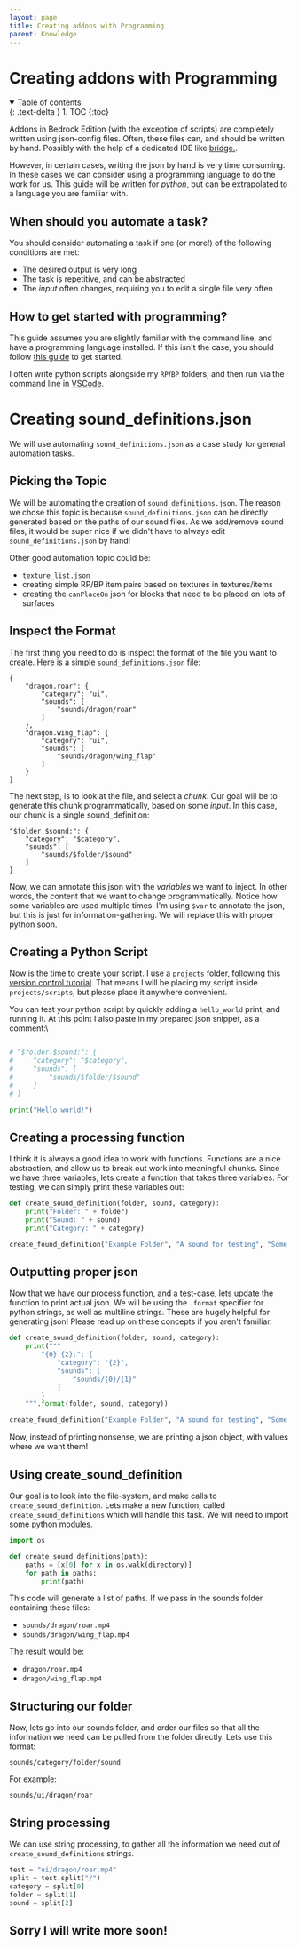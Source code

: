 ```yaml
---
layout: page
title: Creating addons with Programming
parent: Knowledge
---
```


# Creating addons with Programming

<details id="toc" open markdown="block">
  <summary>
    Table of contents
  </summary>
  {: .text-delta }
1. TOC
{:toc}
</details>

Addons in Bedrock Edition (with the exception of scripts) are completely written using json-config files. Often, these files can, and should be written by hand. Possibly with the help of a dedicated IDE like [bridge.](https://bridge-core.github.io/).

However, in certain cases, writing the json by hand is very time consuming. In these cases we can consider using a programming language to do the work for us. This guide will be written for *python*, but can be extrapolated to a language you are familiar with. 

## When should you automate a task?

You should consider automating a task if one (or more!) of the following conditions are met:
 - The desired output is very long
 - The task is repetitive, and can be abstracted
 - The *input* often changes, requiring you to edit a single file very often

## How to get started with programming?

This guide assumes you are slightly familiar with the command line, and have a programming language installed. If this isn't the case, you should follow [this guide](https://www.programiz.com/python-programming/first-program) to get started.

I often write python scripts alongside my `RP`/`BP` folders, and then run via the command line in [VSCode](https://code.visualstudio.com/).

# Creating sound_definitions.json

We will use automating `sound_definitions.json` as a case study for general automation tasks.

## Picking the Topic

We will be automating the creation of `sound_definitions.json`. The reason we chose this topic is because `sound_definitions.json` can be directly generated based on the paths of our sound files. As we add/remove sound files, it would be super nice if we didn't have to always edit `sound_definitions.json` by hand!

Other good automation topic could be:
 - `texture_list.json`
 - creating simple RP/BP item pairs based on textures in textures/items
 - creating the `canPlaceOn` json for blocks that need to be placed on lots of surfaces

## Inspect the Format

The first thing you need to do is inspect the format of the file you want to create. Here is a simple `sound_definitions.json` file:

```jsonc
{
	"dragon.roar": {
		"category": "ui",
		"sounds": [
			"sounds/dragon/roar"
		]
	},
	"dragon.wing_flap": {
		"category": "ui",
		"sounds": [
			"sounds/dragon/wing_flap"
		]
	}
}
```

The next step, is to look at the file, and select a *chunk*. Our goal will be to generate this chunk programmatically, based on some *input*. In this case, our chunk is a single sound_definition:

```jsonc
"$folder.$sound:": {
    "category": "$category",
    "sounds": [
        "sounds/$folder/$sound"
    ]
}
```

Now, we can annotate this json with the *variables* we want to inject. In other words, the content that we want to change programmatically. Notice how some variables are used multiple times. I'm using `$var` to annotate the json, but this is just for information-gathering. We will replace this with proper python soon.

## Creating a Python Script

Now is the time to create your script. I use a `projects` folder, following this [version control tutorial](/knowledge/version-control). That means I will be placing my script inside `projects/scripts`, but please place it anywhere convenient.

You can test your python script by quickly adding a `hello_world` print, and running it. At this point I also paste in my prepared json snippet, as a comment:\

```py

# "$folder.$sound:": {
#     "category": "$category",
#     "sounds": [
#         "sounds/$folder/$sound"
#     ]
# }

print("Hello world!")
```
## Creating a processing function  

I think it is always a good idea to work with functions. Functions are a nice abstraction, and allow us to break out work into meaningful chunks. Since we have three variables, lets create a function that takes three variables. For testing, we can simply print these variables out:

```py
def create_sound_definition(folder, sound, category):
    print("Folder: " + folder)
    print("Sound: " + sound)
    print("Category: " + category)

create_found_definition("Example Folder", "A sound for testing", "Some category :)")
```

## Outputting proper json

Now that we have our process function, and a test-case, lets update the function to print actual json. We will be using the `.format` specifier for python strings, as well as multiline strings. These are hugely helpful for generating json! Please read up on these concepts if you aren't familiar.

```py
def create_sound_definition(folder, sound, category):
    print("""
        "{0}.{2}:": {
            "category": "{2}",
            "sounds": [
                "sounds/{0}/{1}"
            ]
        }
    """.format(folder, sound, category))

create_found_definition("Example Folder", "A sound for testing", "Some category :)")
```

Now, instead of printing nonsense, we are printing a json object, with values where we want them!

## Using create_sound_definition

Our goal is to look into the file-system, and make calls to `create_sound_definition`. Lets make a new function, called `create_sound_definitions` which will handle this task. We will need to import some python modules.

```py
import os

def create_sound_definitions(path):
    paths = [x[0] for x in os.walk(directory)]
    for path in paths:
        print(path)
```

This code will generate a list of paths. If we pass in the sounds folder containing these files:
 - `sounds/dragon/roar.mp4`
 - `sounds/dragon/wing_flap.mp4`

The result would be:
 - `dragon/roar.mp4`
 - `dragon/wing_flap.mp4`

## Structuring our folder

Now, lets go into our sounds folder, and order our files so that all the information we need can be pulled from the folder directly. Lets use this format:

`sounds/category/folder/sound`

For example:

`sounds/ui/dragon/roar`

## String processing

We can use string processing, to gather all the information we need out of `create_sound_definitions` strings.

```py
test = "ui/dragon/roar.mp4"
split = test.split("/")
category = split[0]
folder = split[1]
sound = split[2]
```

## Sorry I will write more soon!
